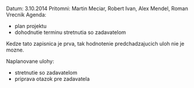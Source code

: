 Datum: 3.10.2014
Pritomni: Martin Meciar, Robert Ivan, Alex Mendel, Roman Vrecnik
Agenda:
* plan projektu
* dohodnutie terminu stretnutia so zadavatelom

Kedze tato zapisnica je prva, tak hodnotenie predchadzajucich uloh nie je mozne.

Naplanovane ulohy:
* stretnutie so zadavatelom
* priprava otazok pre zadavatela
